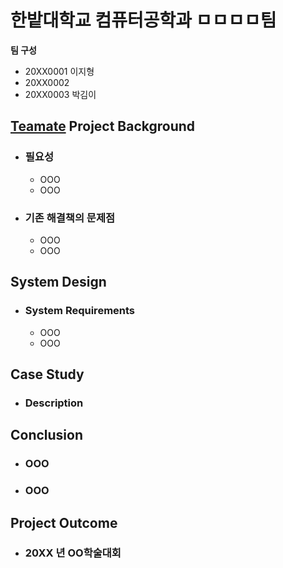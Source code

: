 # 한밭대학교 컴퓨터공학과 ㅁㅁㅁㅁ팀

**팀 구성**
- 20XX0001 이지형
- 20XX0002 
- 20XX0003 박김이

## <u>Teamate</u> Project Background
- ### 필요성
  - OOO
  - OOO
- ### 기존 해결책의 문제점
  - OOO
  - OOO
  
## System Design
  - ### System Requirements
    - OOO
    - OOO
    
## Case Study
  - ### Description
  
  
## Conclusion
  - ### OOO
  - ### OOO
  
## Project Outcome
- ### 20XX 년 OO학술대회 
